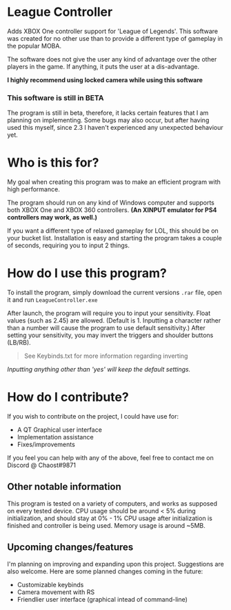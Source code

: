 # League Controller
Adds XBOX One controller support for 'League of Legends'.
This software was created for no other use than to provide a different type of gameplay in the popular MOBA.

The software does not give the user any kind of advantage over the other players in the game. If anything, it puts the user at a dis-advantage.

**I highly recommend using locked camera while using this software**

### This software is still in BETA
The program is still in beta, therefore, it lacks certain features that I am planning on implementing.
Some bugs may also occur, but after having used this myself, since 2.3 I haven't experienced any unexpected behaviour yet.

# Who is this for?
My goal when creating this program was to make an efficient program with high performance.

The program should run on any kind of Windows computer and supports both XBOX One and XBOX 360 controllers.
**(An XINPUT emulator for PS4 controllers may work, as well.)**

If you want a different type of relaxed gameplay for LOL, this should be on your bucket list. Installation is easy and starting the program takes a couple of seconds, requiring you to input 2 things.

# How do I use this program?
To install the program, simply download the current versions `.rar` file, open it and run `LeagueController.exe`

After launch, the program will require you to input your sensitivity. Float values (such as 2.45) are allowed. (Default is 1. Inputting a character rather than a number will cause the program to use default sensitivity.)
After setting your sensitivity, you may invert the triggers and shoulder buttons (LB/RB).
> See Keybinds.txt for more information regarding inverting

*Inputting anything other than 'yes' will keep the default settings.*

# How do I contribute?
If you wish to contribute on the project, I could have use for:
 - A QT Graphical user interface
 - Implementation assistance
 - Fixes/improvements

If you feel you can help with any of the above, feel free to contact me on Discord @ Chaost#9871

## Other notable information
This program is tested on a variety of computers, and works as supposed on every tested device.
CPU usage should be around < 5% during initialization, and should stay at 0% - 1% CPU usage after initialization is finished and controller is being used.
Memory usage is around ~5MB.

## Upcoming changes/features
I'm planning on improving and expanding upon this project. Suggestions are also welcome.
Here are some planned changes coming in the future:
 - Customizable keybinds
 - Camera movement with RS
 - Friendlier user interface (graphical intead of command-line)
